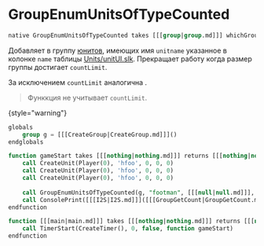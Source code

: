 # GroupEnumUnitsOfTypeCounted

```sql
native GroupEnumUnitsOfTypeCounted takes [[[group|group.md]]] whichGroup, [[[string|string.md]]] unitname, [[[boolexpr|boolexpr.md]]] filter, [[[integer|integer.md]]] countLimit returns nothing
```

Добавляет в группу [юнитов](unit.md), имеющих имя `unitname` указанное в колонке `name`
таблицы [Units/unitUI.slk](https://github.com/WarRaft/war3mpq/blob/main/extract/Units/unitUI.slk). Прекращает работу
когда размер группы достигает `countLimit`.

За исключением `countLimit` аналогична [](GroupEnumUnitsOfType.md).

> Функкция не учитывает `countLimit`.
>
{style="warning"}

```sql
globals
    group g = [[[CreateGroup|CreateGroup.md]]]()
endglobals

function gameStart takes [[[nothing|nothing.md]]] returns [[[nothing|nothing.md]]]
    call CreateUnit(Player(0), 'hfoo', 0, 0, 0)
    call CreateUnit(Player(0), 'hfoo', 0, 0, 0)
    call CreateUnit(Player(0), 'hfoo', 0, 0, 0)
    
    call GroupEnumUnitsOfTypeCounted(g, "footman", [[[null|null.md]]], 1)
    call ConsolePrint([[[I2S|I2S.md]]]([[[GroupGetCount|GroupGetCount.md]]](g))) // 3
endfunction

function [[[main|main.md]]] takes [[[nothing|nothing.md]]] returns [[[nothing|nothing.md]]]
    call TimerStart(CreateTimer(), 0, false, function gameStart)
endfunction
```